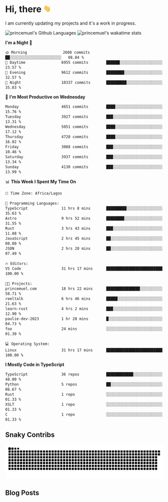 # Hi, there <img src='/assets/wave.gif' alt='Just saying hello' width='24' height='24' />

<!--
**princemuel/princemuel** is a ✨ _special_ ✨ repository because its `README.md` (this file) appears on your GitHub profile.

Here are some ideas to get you started:

- 🔭 I’m currently working on ...
- 🌱 I’m currently learning ...
- 👯 I’m looking to collaborate on ...
- 🤔 I’m looking for help with ...
- 💬 Ask me about ...
- 📫 How to reach me: ...
- 😄 Pronouns: ...
- ⚡ Fun fact: ...
-->

I am currently updating my projects and it's a work in progress.

![princemuel's Github Languages](https://github-readme-stats.vercel.app/api/top-langs/?username=princemuel&text_color=586069&layout=compact&hide_border=true&title_color=0366d6&count_private=true&include_all_commits=true&theme=tokyonight&show_icons=true)
![princemuel's wakatime stats](https://github-readme-stats.vercel.app/api/wakatime?username=princemuel&text_color=586069&layout=compact&hide_border=true&title_color=0366d6&count_private=true&include_all_commits=true&theme=tokyonight&show_icons=true)

<!--START_SECTION:waka-->
**I'm a Night 🦉** 

```text
🌞 Morning                2608 commits        ██░░░░░░░░░░░░░░░░░░░░░░░   08.84 % 
🌆 Daytime                6955 commits        ██████░░░░░░░░░░░░░░░░░░░   23.57 % 
🌃 Evening                9612 commits        ████████░░░░░░░░░░░░░░░░░   32.57 % 
🌙 Night                  10337 commits       █████████░░░░░░░░░░░░░░░░   35.03 % 
```
📅 **I'm Most Productive on Wednesday** 

```text
Monday                   4651 commits        ████░░░░░░░░░░░░░░░░░░░░░   15.76 % 
Tuesday                  3927 commits        ███░░░░░░░░░░░░░░░░░░░░░░   13.31 % 
Wednesday                5051 commits        ████░░░░░░░░░░░░░░░░░░░░░   17.12 % 
Thursday                 4728 commits        ████░░░░░░░░░░░░░░░░░░░░░   16.02 % 
Friday                   3088 commits        ███░░░░░░░░░░░░░░░░░░░░░░   10.46 % 
Saturday                 3937 commits        ███░░░░░░░░░░░░░░░░░░░░░░   13.34 % 
Sunday                   4130 commits        ███░░░░░░░░░░░░░░░░░░░░░░   13.99 % 
```


📊 **This Week I Spent My Time On** 

```text
🕑︎ Time Zone: Africa/Lagos

💬 Programming Languages: 
TypeScript               11 hrs 8 mins       █████████░░░░░░░░░░░░░░░░   35.63 % 
Astro                    9 hrs 52 mins       ████████░░░░░░░░░░░░░░░░░   31.55 % 
Rust                     3 hrs 43 mins       ███░░░░░░░░░░░░░░░░░░░░░░   11.88 % 
JavaScript               2 hrs 45 mins       ██░░░░░░░░░░░░░░░░░░░░░░░   08.80 % 
JSON                     2 hrs 20 mins       ██░░░░░░░░░░░░░░░░░░░░░░░   07.49 % 

🔥 Editors: 
VS Code                  31 hrs 17 mins      █████████████████████████   100.00 % 

🐱‍💻 Projects: 
princemuel.com           18 hrs 22 mins      ███████████████░░░░░░░░░░   58.71 % 
reeltalk                 6 hrs 46 mins       █████░░░░░░░░░░░░░░░░░░░░   21.63 % 
learn-rust               4 hrs 2 mins        ███░░░░░░░░░░░░░░░░░░░░░░   12.90 % 
paulie-dev-2023          1 hr 28 mins        █░░░░░░░░░░░░░░░░░░░░░░░░   04.73 % 
foo                      24 mins             ░░░░░░░░░░░░░░░░░░░░░░░░░   01.30 % 

💻 Operating System: 
Linux                    31 hrs 17 mins      █████████████████████████   100.00 % 
```

**I Mostly Code in TypeScript** 

```text
TypeScript               36 repos            ████████████░░░░░░░░░░░░░   48.00 % 
Python                   5 repos             ██░░░░░░░░░░░░░░░░░░░░░░░   06.67 % 
Rust                     1 repo              ░░░░░░░░░░░░░░░░░░░░░░░░░   01.33 % 
XSLT                     1 repo              ░░░░░░░░░░░░░░░░░░░░░░░░░   01.33 % 
C                        1 repo              ░░░░░░░░░░░░░░░░░░░░░░░░░   01.33 % 
```




<!--END_SECTION:waka-->

## Snaky Contribs

<img src='/assets/github-snake-dark.svg' alt='Snaky Contributions' />

## Blog Posts

<!-- BLOG-POST-LIST:START -->
<!-- BLOG-POST-LIST:END -->
